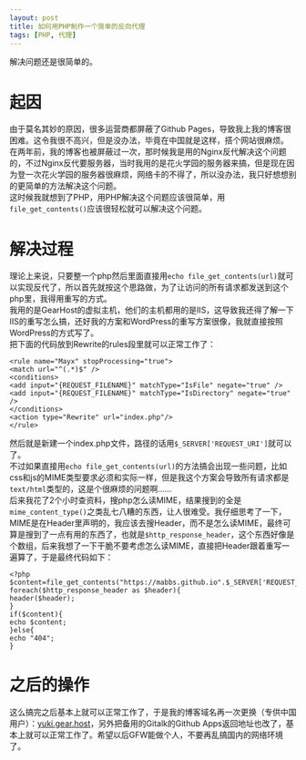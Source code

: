 ```yaml
---
layout: post
title: 如何用PHP制作一个简单的反向代理
tags: [PHP, 代理]
---
```


  解决问题还是很简单的。<!--more-->    

# 起因
  由于莫名其妙的原因，很多运营商都屏蔽了Github Pages，导致我上我的博客很困难。这令我很不高兴，但是没办法，毕竟在中国就是这样，搭个网站很麻烦。   
  在两年前，我的博客也被屏蔽过一次，那时候我是用的Nginx反代解决这个问题的，不过Nginx反代要服务器，当时我用的是花火学园的服务器来搞，但是现在因为登一次花火学园的服务器很麻烦，网络卡的不得了，所以没办法，我只好想想别的更简单的方法解决这个问题。   
  这时候我就想到了PHP，用PHP解决这个问题应该很简单，用`file_get_contents()`应该很轻松就可以解决这个问题。   
  
# 解决过程
  理论上来说，只要整一个php然后里面直接用`echo file_get_contents(url)`就可以实现反代了，所以首先就按这个思路做，为了让访问的所有请求都发送到这个php里，我得用重写的方式。   
  我用的是GearHost的虚拟主机，他们的主机都用的是IIS，这导致我还得了解一下IIS的重写怎么搞，还好我的方案和WordPress的重写方案很像，我就直接按照WordPress的方式写了。   
  把下面的代码放到Rewrite的rules段里就可以正常工作了：
```
<rule name="Mayx" stopProcessing="true">
<match url="^(.*)$" />
<conditions>
<add input="{REQUEST_FILENAME}" matchType="IsFile" negate="true" />
<add input="{REQUEST_FILENAME}" matchType="IsDirectory" negate="true" />
</conditions>
<action type="Rewrite" url="index.php"/>
</rule>
```
  然后就是新建一个index.php文件，路径的话用`$_SERVER['REQUEST_URI']`就可以了。   
  不过如果直接用`echo file_get_contents(url)`的方法搞会出现一些问题，比如css和js的MIME类型要求必须和实际一样，但是我这个方案会导致所有请求都是`text/html`类型的，这是个很麻烦的问题啊……   
  后来我花了2个小时查资料，搜php怎么读MIME，结果搜到的全是`mime_content_type()`之类乱七八糟的东西，让人很难受。我仔细思考了一下，MIME是在Header里声明的，我应该去搜Header，而不是怎么读MIME，最终可算是搜到了一点有用的东西了，也就是`$http_response_header`，这个东西好像是个数组，后来我想了一下干脆不要考虑怎么读MIME，直接把Header跟着重写一遍算了，于是最终代码如下：   
```
<?php
$content=file_get_contents("https://mabbs.github.io".$_SERVER['REQUEST_URI']);
foreach($http_response_header as $header){
header($header);
}
if($content){
echo $content;
}else{
echo "404";
}
```

# 之后的操作
  这么搞完之后基本上就可以正常工作了，于是我的博客域名再一次更换（专供中国用户）：[yuki.gear.host](https://yuki.gear.host/)，另外把备用的Gitalk的Github Apps返回地址也改了，基本上就可以正常工作了。希望以后GFW能做个人，不要再乱搞国内的网络环境了。
